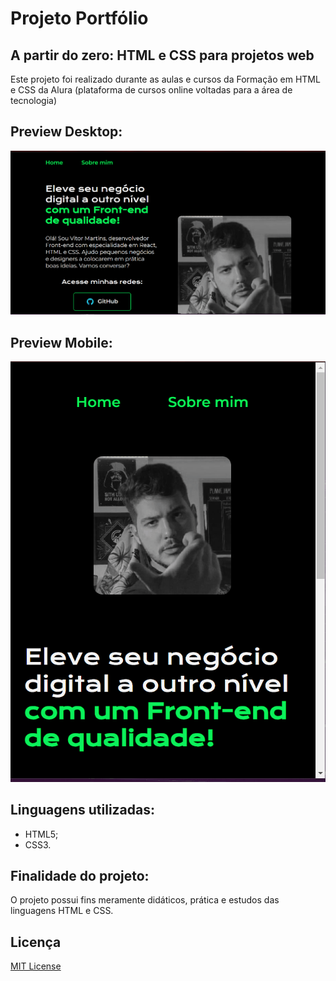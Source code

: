 # Projeto Portfólio

## A partir do zero: HTML e CSS para projetos web

Este projeto foi realizado durante as aulas e cursos da Formação em HTML e CSS da Alura (plataforma de cursos online voltadas para a área de tecnologia)

## Preview Desktop:
![Preview do projeto em telas Desktop](/preview/desktop.gif)

## Preview Mobile:
![Preview do projeto em telas Desktop](/preview/mobile.gif)

## Linguagens utilizadas:

* HTML5;
* CSS3.

## Finalidade do projeto:

O projeto possui fins meramente didáticos, prática e estudos das linguagens HTML e CSS.

## Licença

[MIT License](LICENSE)
